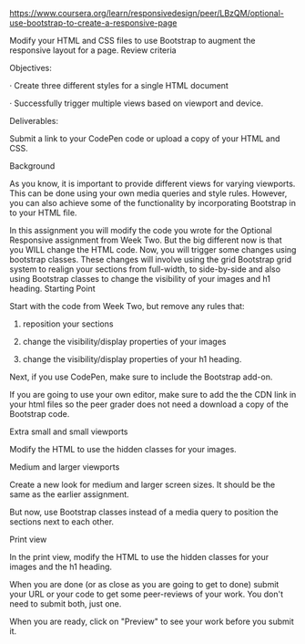 https://www.coursera.org/learn/responsivedesign/peer/LBzQM/optional-use-bootstrap-to-create-a-responsive-page


Modify your HTML and CSS files to use Bootstrap to augment the responsive layout for a page.
Review criteria

Objectives:

· Create three different styles for a single HTML document

· Successfully trigger multiple views based on viewport and device.

Deliverables:

Submit a link to your CodePen code or upload a copy of your HTML and CSS.

Background

As you know, it is important to provide different views for varying viewports. This can be done using your own media queries and style rules. However, you can also achieve some of the functionality by incorporating Bootstrap in to your HTML file.

In this assignment you will modify the code you wrote for the Optional Responsive assignment from Week Two. But the big different now is that you WILL change the HTML code. Now, you will trigger some changes using bootstrap classes. These changes will involve using the grid Bootstrap grid system to realign your sections from full-width, to side-by-side and also using Bootstrap classes to change the visibility of your images and h1 heading.
Starting Point

Start with the code from Week Two, but remove any rules that:

1) reposition your sections

2) change the visibility/display properties of your images

3) change the visibility/display properties of your h1 heading.

Next, if you use CodePen, make sure to include the Bootstrap add-on.

If you are going to use your own editor, make sure to add the the CDN link in your html files so the peer grader does not need a download a copy of the Bootstrap code.

Extra small and small viewports

Modify the HTML to use the hidden classes for your images.

Medium and larger viewports

Create a new look for medium and larger screen sizes. It should be the same as the earlier assignment.

But now, use Bootstrap classes instead of a media query to position the sections next to each other.

Print view

In the print view, modify the HTML to use the hidden classes for your images and the h1 heading.

When you are done (or as close as you are going to get to done) submit your URL or your code to get some peer-reviews of your work. You don't need to submit both, just one.

When you are ready, click on "Preview" to see your work before you submit it.